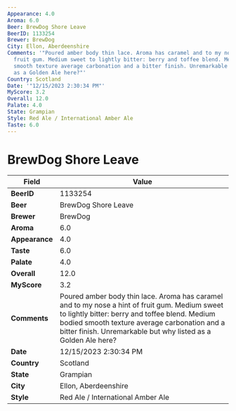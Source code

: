 ```yaml
---
Appearance: 4.0
Aroma: 6.0
Beer: BrewDog Shore Leave
BeerID: 1133254
Brewer: BrewDog
City: Ellon, Aberdeenshire
Comments: '"Poured amber body thin lace. Aroma has caramel and to my nose a hint of
  fruit gum. Medium sweet to lightly bitter: berry and toffee blend. Medium bodied
  smooth texture average carbonation and a bitter finish. Unremarkable but why listed
  as a Golden Ale here?"'
Country: Scotland
Date: '"12/15/2023 2:30:34 PM"'
MyScore: 3.2
Overall: 12.0
Palate: 4.0
State: Grampian
Style: Red Ale / International Amber Ale
Taste: 6.0
---
```


# BrewDog Shore Leave

| Field         | Value |
|---------------|-------|
| **BeerID** | 1133254 |
| **Beer** | BrewDog Shore Leave |
| **Brewer** | BrewDog |
| **Aroma** | 6.0 |
| **Appearance** | 4.0 |
| **Taste** | 6.0 |
| **Palate** | 4.0 |
| **Overall** | 12.0 |
| **MyScore** | 3.2 |
| **Comments** | Poured amber body thin lace. Aroma has caramel and to my nose a hint of fruit gum. Medium sweet to lightly bitter: berry and toffee blend. Medium bodied smooth texture average carbonation and a bitter finish. Unremarkable but why listed as a Golden Ale here? |
| **Date** | 12/15/2023 2:30:34 PM |
| **Country** | Scotland |
| **State** | Grampian |
| **City** | Ellon, Aberdeenshire |
| **Style** | Red Ale / International Amber Ale |
